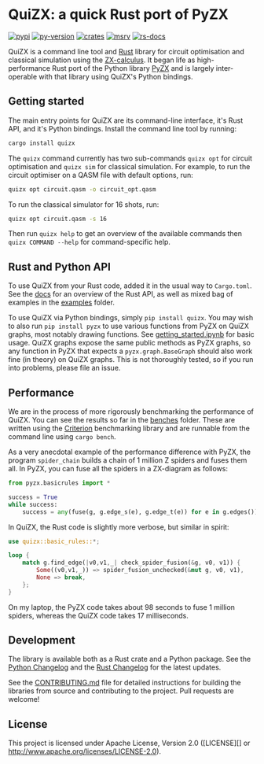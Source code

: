 # QuiZX: a quick Rust port of PyZX

[![pypi][]](https://pypi.org/project/quizx/)
[![py-version][]](https://pypi.org/project/quizx/)
[![crates][]](https://crates.io/crates/quizx)
[![msrv][]](https://github.com/zxlang/quizx)
[![rs-docs][]](https://docs.rs/quizx)

  [pypi]: https://img.shields.io/pypi/v/quizx
  [py-version]: https://img.shields.io/pypi/pyversions/quizx
  [crates]: https://img.shields.io/crates/v/quizx
  [msrv]: https://img.shields.io/crates/msrv/quizx
  [rs-docs]: https://img.shields.io/docsrs/quizx?label=rust%20docs


QuiZX is a command line tool and [Rust](https://www.rust-lang.org/) library for circuit optimisation and classical simulation using the [ZX-calculus](https://zxcalculus.com). It began life as high-performance Rust port of the Python library [PyZX](https://github.com/zxlang/pyzx) and is largely inter-operable with that library using QuiZX's Python bindings.

## Getting started

The main entry points for QuiZX are its command-line interface, it's Rust API, and it's Python bindings. Install the command line tool by running:

```bash
cargo install quizx
```

The `quizx` command currently has two sub-commands `quizx opt` for circuit optimisation and `quizx sim` for classical simulation.  For example, to run the circuit optimiser on a QASM file with default options, run:

```bash
quizx opt circuit.qasm -o circuit_opt.qasm 
```

To run the classical simulator for 16 shots, run:

```bash
quizx opt circuit.qasm -s 16
```

Then run `quizx help` to get an overview of the available commands then `quizx COMMAND --help` for command-specific help.


## Rust and Python API

To use QuiZX from your Rust code, added it in the usual way to `Cargo.toml`. See the [docs](https://docs.rs/quizx/latest/quizx/) for an overview of the Rust API, as well as mixed bag of examples in the [examples](https://github.com/zxcalc/quizx/tree/master/quizx/examples) folder.

To use QuiZX via Python bindings, simply `pip install quizx`. You may wish to also run `pip install pyzx` to use various functions from PyZX on QuiZX graphs, most notably drawing functions. See [getting_started.ipynb](https://github.com/zxcalc/quizx/blob/master/demos/getting_started.ipynb) for basic usage. QuiZX graphs expose the same public methods as PyZX graphs, so any function in PyZX that expects a `pyzx.graph.BaseGraph` should also work fine (in theory) on QuiZX graphs. This is not thoroughly tested, so if you run into problems, please file an issue.


## Performance

We are in the process of more rigorously benchmarking the performance of QuiZX. You can see the results so far in the [benches](https://github.com/zxcalc/quizx/tree/master/quizx/benches) folder. These are written using the [Criterion](https://docs.rs/criterion/latest/criterion/) benchmarking library and are runnable from the command line using `cargo bench`.

As a very anecdotal example of the performance difference with PyZX, the program `spider_chain` builds a chain of 1 million Z spiders and fuses them all. In PyZX, you can fuse all the spiders in a ZX-diagram as follows:

```python
from pyzx.basicrules import *

success = True
while success:
    success = any(fuse(g, g.edge_s(e), g.edge_t(e)) for e in g.edges())
```

In QuiZX, the Rust code is slightly more verbose, but similar in spirit:
```rust
use quizx::basic_rules::*;

loop {
    match g.find_edge(|v0,v1,_| check_spider_fusion(&g, v0, v1)) {
        Some((v0,v1,_)) => spider_fusion_unchecked(&mut g, v0, v1),
        None => break,
    };
}
```

On my laptop, the PyZX code takes about 98 seconds to fuse 1 million spiders, whereas the QuiZX code takes 17 milliseconds.


## Development

The library is available both as a Rust crate and a Python package. See the [Python Changelog](https://github.com/zxcalc/quizx/blob/master/pybindings/CHANGELOG.md) and the [Rust Changelog](https://github.com/zxcalc/quizx/blob/master/quizx/CHANGELOG.md) for the latest updates.

See the [CONTRIBUTING.md](https://github.com/zxcalc/quizx/blob/master/CONTRIBUTING.md) file for detailed instructions for building the libraries from source and contributing to the project.
Pull requests are welcome!


## License

This project is licensed under Apache License, Version 2.0 ([LICENSE][] or http://www.apache.org/licenses/LICENSE-2.0).
